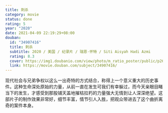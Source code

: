 ```yaml
---
title: 刺杀
category: movie
status: done
rating: 5
year: "2020"
date: 2021-04-09 22:19:29+08:00
douban:
  id: "34907416"
  title: 刺杀
  subtitle: 2020 / 美国 / 纪录片 / 瑞恩·怀特 / Siti Aisyah Hadi Azmi
  rating: 8.3
  cover: https://img1.doubanio.com/view/photo/m_ratio_poster/public/p2623760619.jpg
  link: https://movie.douban.com/subject/34907416/
---
```


现代社会与兄弟争权以这么一出奇特的方式结合，称得上一个意义重大的历史事件。这种生命深处原始的力量，从前一直在发生可我们有幸躲过，而今天亲眼目睹当下的发生，才感受到那股铺天盖地摧枯拉朽的力量强大无情到让人深深绝望。这部片子的制作效果非常好，细节丰富，情节引人入胜，把观众带进去了这个曲折离奇的案件本身。
